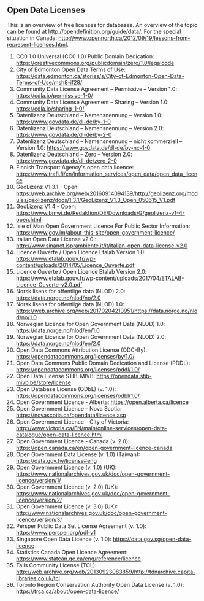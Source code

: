## Open Data Licenses

This is an overview of free licenses for databases. An overview of the topic can be found at http://opendefinition.org/guide/data/. For the special situation in Canada: http://www.opennorth.ca/2012/09/19/lessons-from-represent-licenses.html.

1. CC0 1.0 Universal (CC0 1.0) Public Domain Dedication: https://creativecommons.org/publicdomain/zero/1.0/legalcode
1. City of Edmonton Open Data Terms of Use: https://data.edmonton.ca/stories/s/City-of-Edmonton-Open-Data-Terms-of-Use/msh8-if28/ 
1. Community Data License Agreement – Permissive – Version 1.0: https://cdla.io/permissive-1-0/
1. Community Data License Agreement – Sharing – Version 1.0: https://cdla.io/sharing-1-0/
1. Datenlizenz Deutschland – Namensnennung – Version 1.0: https://www.govdata.de/dl-de/by-1-0
1. Datenlizenz Deutschland – Namensnennung – Version 2.0: https://www.govdata.de/dl-de/by-2-0
1. Datenlizenz Deutschland – Namensnennung – nicht kommerziell – Version 1.0: https://www.govdata.de/dl-de/by-nc-1-0
1. Datenlizenz Deutschland – Zero – Version 2.0: https://www.govdata.de/dl-de/zero-2-0
1. Finnish Transport Agency's open data licence: https://www.trafi.fi/en/information_services/open_data/open_data_licence
1. GeoLizenz V1.3.1 - Open: https://web.archive.org/web/20160914094139/http://geolizenz.org/modules/geolizenz/docs/1.3.1/GeoLizenz_V1.3_Open_050615_V1.pdf
1. GeoLizenz V1.4 - Open: https://www.bmwi.de/Redaktion/DE/Downloads/G/geolizenz-v1-4-open.html
1. Isle of Man Open Government Licence For Public Sector Information: https://www.gov.im/about-this-site/open-government-licence/
1. Italian Open Data License v2.0 : http://www.sinanet.isprambiente.it/it/italian-open-data-license-v2.0
1. Licence Ouverte / Open Licence Etalab Version 1.0: https://www.etalab.gouv.fr/wp-content/uploads/2014/05/Licence_Ouverte.pdf
1. Licence Ouverte / Open Licence Etalab Version 2.0: https://www.etalab.gouv.fr/wp-content/uploads/2017/04/ETALAB-Licence-Ouverte-v2.0.pdf
1. Norsk lisens for offentlige data (NLOD) 2.0: https://data.norge.no/nlod/no/2.0
1. Norsk lisens for offentlige data (NLOD) 1.0: https://web.archive.org/web/20170204210951/https://data.norge.no/nlod/no/1.0
1. Norwegian Licence for Open Government Data (NLOD) 1.0: https://data.norge.no/nlod/en/1.0
1. Norwegian Licence for Open Government Data (NLOD) 2.0: https://data.norge.no/nlod/en/2.0
1. Open Data Commons Attribution License (ODC-By): https://opendatacommons.org/licenses/by/1.0/
1. Open Data Commons Public Domain Dedication and License (PDDL): https://opendatacommons.org/licenses/pddl/1.0/
1. Open Data License STIB-MIVB: https://opendata.stib-mivb.be/store/license
1. Open Database License (ODbL) (v. 1.0): https://opendatacommons.org/licenses/odbl/1.0/
1. Open Government Licence - Alberta: https://open.alberta.ca/licence
1. Open Government Licence – Nova Scotia: https://novascotia.ca/opendata/licence.asp
1. Open Government Licence – City of Victoria: http://www.victoria.ca/EN/main/online-services/open-data-catalogue/open-data-licence.html
1. Open Government Licence - Canada (v. 2.0): https://open.canada.ca/en/open-government-licence-canada
1. Open Government Data License (v. 1.0) (Taiwan): https://data.gov.tw/license#eng
1. Open Government Licence (v. 1.0) (UK): https://www.nationalarchives.gov.uk/doc/open-government-licence/version/1/
1. Open Government Licence (v. 2.0) (UK): https://www.nationalarchives.gov.uk/doc/open-government-licence/version/2/
1. Open Government Licence (v. 3.0) (UK): http://www.nationalarchives.gov.uk/doc/open-government-licence/version/3/
1. Persper Public Data Set License Agreement (v. 1.0): https://www.persper.org/pdl-v1
1. Singapore Open Data Licence (v. 1.0): https://data.gov.sg/open-data-licence
1. Statistics Canada Open Licence Agreement: https://www.statcan.gc.ca/eng/reference/licence
1. Talis Community License (TCL): http://web.archive.org/web/20130923083859/http://tdnarchive.capita-libraries.co.uk/tcl
1. Toronto Region Conservation Authority Open Data License (v. 1.0): https://trca.ca/about/open-data-licence/
